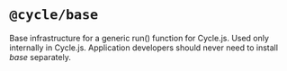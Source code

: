 # `@cycle/base`

Base infrastructure for a generic run() function for Cycle.js. Used only internally in Cycle.js. Application developers should never need to install *base* separately.
